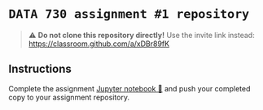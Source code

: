 # `DATA 730 assignment #1 repository`

> :warning: **Do not clone this repository directly!**
> Use the invite link instead: https://classroom.github.com/a/xDBr89fK

## Instructions

Complete the assignment [Jupyter notebook 📓](assignment1.ipynb) and push your completed copy to your assignment repository.
